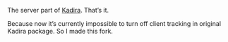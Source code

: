 The server part of [Kadira](https://github.com/meteorhacks/kadira). That’s it.

Because now it’s currently impossible to turn off client tracking in original Kadira package. So I made this fork.
